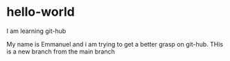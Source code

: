 # hello-world
I am learning git-hub

My name is Emmanuel and i am trying to get a better grasp on git-hub. THis is a new branch from the main branch 
